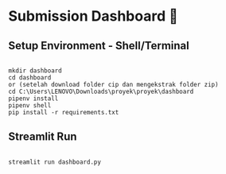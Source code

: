 # Submission Dashboard 🌟

## Setup Environment - Shell/Terminal
```

mkdir dashboard
cd dashboard
or (setelah download folder cip dan mengekstrak folder zip)
cd C:\Users\LENOVO\Downloads\proyek\proyek\dashboard
pipenv install
pipenv shell
pip install -r requirements.txt
```

## Streamlit Run
```

streamlit run dashboard.py
```

